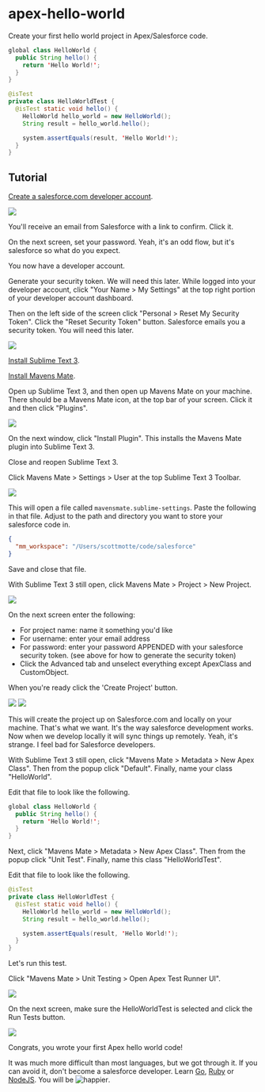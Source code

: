 # apex-hello-world

Create your first hello world project in Apex/Salesforce code.

```java
global class HelloWorld {
  public String hello() {
    return 'Hello World!';
  }
}
```

```java
@isTest
private class HelloWorldTest {
  @isTest static void hello() {
    HelloWorld hello_world = new HelloWorld();
    String result = hello_world.hello();

    system.assertEquals(result, 'Hello World!');
  }
}
```

## Tutorial

[Create a salesforce.com developer account](https://developer.salesforce.com/signup).

![](https://raw.githubusercontent.com/scottmotte/apex-hello-world/master/apex-hello-world-0.png)

You'll receive an email from Salesforce with a link to confirm. Click it.

On the next screen, set your password. Yeah, it's an odd flow, but it's salesforce so what do you expect.

You now have a developer account.

Generate your security token. We will need this later. While logged into your developer account, click "Your Name > My Settings" at the top right portion of your developer account dashboard.

Then on the left side of the screen click "Personal > Reset My Security Token". Click the "Reset Security Token" button. Salesforce emails you a security token. You will need this later.

![](https://raw.githubusercontent.com/scottmotte/apex-hello-world/master/apex-hello-world-4.png)

[Install Sublime Text 3](http://www.sublimetext.com/3).

[Install Mavens Mate](http://mavensmate.com/).

Open up Sublime Text 3, and then open up Mavens Mate on your machine. There should be a Mavens Mate icon, at the top bar of your screen. Click it and then click "Plugins".

![](https://raw.githubusercontent.com/scottmotte/apex-hello-world/master/apex-hello-world-1.png)

On the next window, click "Install Plugin". This installs the Mavens Mate plugin into Sublime Text 3.

Close and reopen Sublime Text 3.

Click Mavens Mate > Settings > User at the top Sublime Text 3 Toolbar.

![](https://raw.githubusercontent.com/scottmotte/apex-hello-world/master/apex-hello-world-2.png)

This will open a file called `mavensmate.sublime-settings`. Paste the following in that file. Adjust to the path and directory you want to store your salesforce code in.

```json
{
  "mm_workspace": "/Users/scottmotte/code/salesforce"
}
```

Save and close that file.

With Sublime Text 3 still open, click Mavens Mate > Project > New Project.

![](https://raw.githubusercontent.com/scottmotte/apex-hello-world/master/apex-hello-world-3.png)

On the next screen enter the following:

* For project name: name it something you'd like
* For username: enter your email address
* For password: enter your password APPENDED with your salesforce security token. (see above for how to generate the security token) 
* Click the Advanced tab and unselect everything except ApexClass and CustomObject.

When you're ready click the 'Create Project' button.

![](https://raw.githubusercontent.com/scottmotte/apex-hello-world/master/apex-hello-world-5.png)
![](https://raw.githubusercontent.com/scottmotte/apex-hello-world/master/apex-hello-world-6.png)

This will create the project up on Salesforce.com and locally on your machine. That's what we want. It's the way salesforce development works. Now when we develop locally it will sync things up remotely. Yeah, it's strange. I feel bad for Salesforce developers. 

With Sublime Text 3 still open, click "Mavens Mate > Metadata > New Apex Class". Then from the popup click "Default". Finally, name your class "HelloWorld".

Edit that file to look like the following.

```java
global class HelloWorld {
  public String hello() {
    return 'Hello World!';
  }
}
```

Next, click "Mavens Mate > Metadata > New Apex Class". Then from the popup click "Unit Test". Finally, name this class "HelloWorldTest".

Edit that file to look like the following.

```java
@isTest
private class HelloWorldTest {
  @isTest static void hello() {
    HelloWorld hello_world = new HelloWorld();
    String result = hello_world.hello();

    system.assertEquals(result, 'Hello World!');
  }
}
```

Let's run this test.

Click "Mavens Mate > Unit Testing > Open Apex Test Runner UI".

![](https://raw.githubusercontent.com/scottmotte/apex-hello-world/master/apex-hello-world-7.png)

On the next screen, make sure the HelloWorldTest is selected and click the Run Tests button.

![](https://raw.githubusercontent.com/scottmotte/apex-hello-world/master/apex-hello-world-8.png)

Congrats, you wrote your first Apex hello world code! 

It was much more difficult than most languages, but we got through it. If you can avoid it, don't become a salesforce developer. Learn [Go](http://golang.org/), [Ruby](https://www.ruby-lang.org) or [NodeJS](http://nodejs.org/). You will be ![happier](http://media.giphy.com/media/iFmxR5QdkEQKI/giphy.gif).

